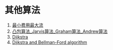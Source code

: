 # 其他算法
1. [最小费用最大流](最小费用最大流.md)
2. [凸包算法_Jarvis算法_Graham算法_Andrew算法](凸包算法_Jarvis算法_Graham算法_Andrew算法.md)
3. [Dijkstra](Dijkstra.md)
4. [Dijkstra and Bellman-Ford algorithm](Dijkstra_Bellman-Ford.md)